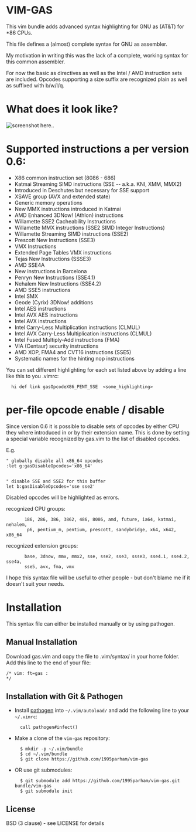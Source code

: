 VIM-GAS
=========

This vim bundle adds advanced syntax highlighting for GNU as (AT&T) for *86 CPUs.

This file defines a (almost) complete syntax for GNU as assembler. 

My motivation in writing this was the lack of a complete, working syntax for this 
common assembler. 

For now the basic as directives as well as the Intel / AMD instruction sets are included. 
Opcodes supporting a size suffix are recognized plain as well as suffixed with b/w/l/q. 

# What does it look like?

![screenshot here..](http://skitch-img.s3.amazonaws.com/20091121-q88xtxujgi62cby8f8cn25kxmp.png)

# Supported instructions a per version 0.6: 

- X86 common instruction set (8086 - 686) 
- Katmai Streaming SIMD instructions (SSE -- a.k.a. KNI, XMM, MMX2) 
- Introduced in Deschutes but necessary for SSE support 
- XSAVE group (AVX and extended state) 
- Generic memory operations 
- New MMX instructions introduced in Katmai 
- AMD Enhanced 3DNow! (Athlon) instructions 
- Willamette SSE2 Cacheability Instructions 
- Willamette MMX instructions (SSE2 SIMD Integer Instructions) 
- Willamette Streaming SIMD instructions (SSE2) 
- Prescott New Instructions (SSE3) 
- VMX Instructions 
- Extended Page Tables VMX instructions 
- Tejas New Instructions (SSSE3) 
- AMD SSE4A 
- New instructions in Barcelona 
- Penryn New Instructions (SSE4.1) 
- Nehalem New Instructions (SSE4.2) 
- AMD SSE5 instructions 
- Intel SMX 
- Geode (Cyrix) 3DNow! additions 
- Intel AES instructions 
- Intel AVX AES instructions 
- Intel AVX instructions 
- Intel Carry-Less Multiplication instructions (CLMUL) 
- Intel AVX Carry-Less Multiplication instructions (CLMUL) 
- Intel Fused Multiply-Add instructions (FMA) 
- VIA (Centaur) security instructions 
- AMD XOP, FMA4 and CVT16 instructions (SSE5) 
- Systematic names for the hinting nop instructions 

You can set different highlighting for each set listed above by adding a line like this to you .vimrc: 

```vim
  hi def link gasOpcodeX86_PENT_SSE  <some_highlighting> 
```

# per-file opcode enable / disable 

Since version 0.6 it is possible to disable sets of opcodes by either CPU they where introduced in or by their extension name. 
This is done by setting a special variable recognized by gas.vim to the list of disabled opcodes. 

E.g. 

```vim
" globally disable all x86_64 opcodes 
:let g:gasDisableOpcodes='x86_64' 


" disable SSE and SSE2 for this buffer 
let b:gasDisableOpcodes='sse sse2' 
```

Disabled opcodes will be highlighted as errors. 

recognized CPU groups:

           186, 286, 386, 3862, 486, 8086, amd, future, ia64, katmai, nehalem, 
            p6, pentium_m, pentium, prescott, sandybridge, x64, x642, x86_64 

recognized extension groups: 

           base, 3dnow, mmx, mmx2, sse, sse2, sse3, ssse3, sse4.1, sse4.2, sse4a, 
           sse5, avx, fma, vmx 


I hope this syntax file will be useful to other people 
  \- but don't blame me if it doesn't suit your needs. 
 
# Installation

This syntax file can either be installed manually or by using pathogen.

## Manual Installation

Download gas.vim and copy the file to .vim/syntax/ in your home folder. 
Add this line to the end of your file: 

```vim
/* vim: ft=gas : 
*/ 
```

## Installation with Git & Pathogen

- Install [pathogen](http://www.vim.org/scripts/script.php?script_id=2332) into `~/.vim/autoload/` and add the
   following line to your `~/.vimrc`:

        call pathogen#infect()

- Make a clone of the `vim-gas` repository:

        $ mkdir -p ~/.vim/bundle
        $ cd ~/.vim/bundle
        $ git clone https://github.com/1995parham/vim-gas

- OR use git submodules:

        $ git submodule add https://github.com/1995parham/vim-gas.git bundle/vim-gas
        $ git submodule init

## License ##

BSD (3 clause) - see LICENSE for details
